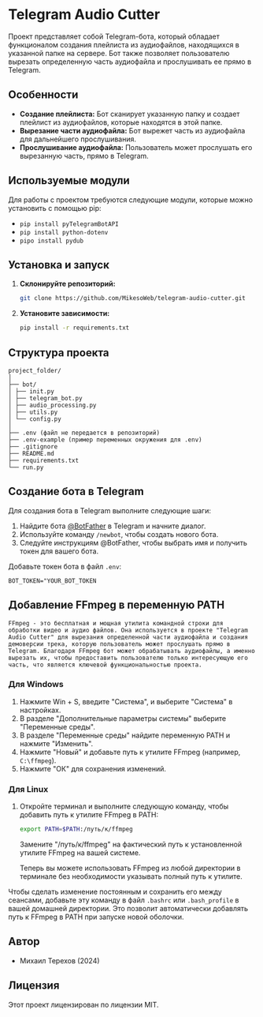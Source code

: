 # Telegram Audio Cutter

Проект представляет собой Telegram-бота, который обладает функционалом создания плейлиста из аудиофайлов, находящихся в указанной папке на сервере. Бот также позволяет пользователю вырезать определенную часть аудиофайла и прослушивать ее прямо в Telegram.

## Особенности

- **Создание плейлиста:** Бот сканирует указанную папку и создает плейлист из аудиофайлов, которые находятся в этой папке.
- **Вырезание части аудиофайла:** Бот вырежет часть из аудиофайла для дальнейшего прослушивания.
- **Прослушивание аудиофайла:** Пользователь может прослушать его вырезанную часть, прямо в Telegram.

## Используемые модули

Для работы с проектом требуются следующие модули, которые можно установить с помощью pip:

- `pip install pyTelegramBotAPI`
- `pip install python-dotenv`
- `pipo install pydub`

## Установка и запуск

1. **Склонируйте репозиторий:**
    ```bash
    git clone https://github.com/MikesoWeb/telegram-audio-cutter.git
    ```

2. **Установите зависимости:**
    ```bash
    pip install -r requirements.txt
    ```

## Структура проекта

```
project_folder/
│
├── bot/
│ ├── init.py
│ ├── telegram_bot.py
│ ├── audio_processing.py
│ ├── utils.py
│ └── config.py
│
├── .env (файл не передается в репозиторий)
├── .env-example (пример переменных окружения для .env)
├── .gitignore
├── README.md
├── requirements.txt
└── run.py
```


## Создание бота в Telegram

Для создания бота в Telegram выполните следующие шаги:

1. Найдите бота [@BotFather](https://t.me/BotFather) в Telegram и начните диалог.
2. Используйте команду `/newbot`, чтобы создать нового бота.
3. Следуйте инструкциям @BotFather, чтобы выбрать имя и получить токен для вашего бота.


Добавьте токен бота в файл `.env`:


`BOT_TOKEN="YOUR_BOT_TOKEN`


## Добавление FFmpeg в переменную PATH

`FFmpeg - это бесплатная и мощная утилита командной строки для обработки видео и аудио файлов. Она используется в проекте "Telegram Audio Cutter" для вырезания определенной части аудиофайла и создания демоверсии трека, которую пользователь может прослушать прямо в Telegram. Благодаря FFmpeg бот может обрабатывать аудиофайлы, а именно вырезать их, чтобы предоставить пользователю только интересующую его часть, что является ключевой функциональностью проекта.`

### Для Windows

1. Нажмите Win + S, введите "Система", и выберите "Система" в настройках.
2. В разделе "Дополнительные параметры системы" выберите "Переменные среды".
3. В разделе "Переменные среды" найдите переменную PATH и нажмите "Изменить".
4. Нажмите "Новый" и добавьте путь к утилите FFmpeg (например, `C:\ffmpeg`).
5. Нажмите "ОК" для сохранения изменений.

### Для Linux

1. Откройте терминал и выполните следующую команду, чтобы добавить путь к утилите FFmpeg в PATH:

    ```bash
    export PATH=$PATH:/путь/к/ffmpeg
    ```

    Замените "/путь/к/ffmpeg" на фактический путь к установленной утилите FFmpeg на вашей системе.

    Теперь вы можете использовать FFmpeg из любой директории в терминале без необходимости указывать полный путь к утилите.

Чтобы сделать изменение постоянным и сохранить его между сеансами, добавьте эту команду в файл `.bashrc` или `.bash_profile` в вашей домашней директории. Это позволит автоматически добавлять путь к FFmpeg в PATH при запуске новой оболочки.

## Автор

- Михаил Терехов (2024)

## Лицензия

Этот проект лицензирован по лицензии MIT.

